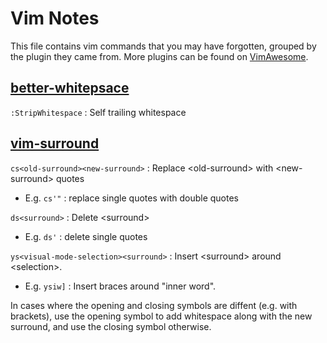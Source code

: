 # Vim Notes

This file contains vim commands that you may have forgotten, grouped by the plugin they came from. More plugins can be found on [VimAwesome](vimawesome.com).

## [better-whitepsace](https://vimawesome.com/plugin/better-whitespace)

`:StripWhitespace` : Self trailing whitespace

## [vim-surround](https://vimawesome.com/plugin/vim-surround-holy-ground)

`cs<old-surround><new-surround>` : Replace \<old-surround\> with \<new-surround\> quotes
 - E.g. `cs'"` : replace single quotes with double quotes

`ds<surround>` : Delete \<surround\>
 - E.g. `ds'` : delete single quotes

`ys<visual-mode-selection><surround>` : Insert \<surround\> around \<selection\>. 
 - E.g. `ysiw]` : Insert braces around "inner word". 

In cases where the opening and closing symbols are diffent (e.g. with brackets), use the opening symbol to add whitespace along with the new surround, and use the closing symbol otherwise. 

